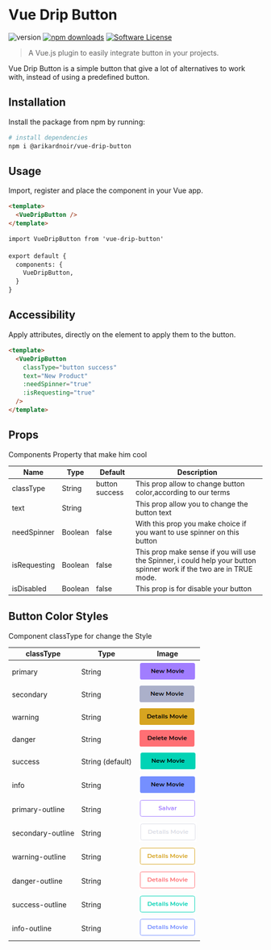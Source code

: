 # Vue Drip Button 
![version](https://img.shields.io/npm/v/@arikardnoir/vue-drip-button) [![npm downloads](https://img.shields.io/npm/dt/@arikardnoir/vue-drip-button.svg)](https://www.npmjs.com/package/@arikardnoir/vue-drip-button) <a href="https://www.npmjs.com/package/@arikardnoir/vue-drip-button"> [![Software License](https://img.shields.io/npm/l/@arikardnoir/vue-drip-button)](LICENSE)
> A Vue.js plugin to easily integrate button in your projects.

Vue Drip Button is a simple button that give a lot of alternatives to work with, instead of using a predefined button.


## Installation
Install the package from npm by running:
``` bash
# install dependencies
npm i @arikardnoir/vue-drip-button
```

## Usage
Import, register and place the component in your Vue app.
```html
<template>
  <VueDripButton />
</template>
```

```html
import VueDripButton from 'vue-drip-button'

export default {
  components: {
    VueDripButton,
  }
}
```

## Accessibility
Apply attributes, directly on the element to apply them to the button.
```html
<template>
  <VueDripButton
    classType="button success"
    text="New Product"
    :needSpinner="true"
    :isRequesting="true"
  />
</template>
```

## Props
Components Property that make him cool

|Name              |Type          |Default           |Description                                           |
|------------------|--------------|------------------|------------------------------------------------------|
|classType         |String        |button success    |This prop allow to change button color,according to our terms
|text              |String        |                  |This prop allow you to change the button text
|needSpinner       |Boolean       |false             |With this prop you make choice if you want to use spinner on this button
|isRequesting      |Boolean       |false             |This prop make sense if you will use the Spinner, i could help your button spinner work if the two are in TRUE mode.
|isDisabled        |Boolean       |false             |This prop is for disable your button


## Button Color Styles
Component classType for change the Style

|classType                 |Type              |Image                                      |
|--------------------------|------------------|-------------------------------------------|
|primary                   |String            |   ![picture](./img/primary.png)           |
|secondary                 |String            |   ![picture](./img/secondary.png)         |
|warning                   |String            |   ![picture](./img/warning.png)           |
|danger                    |String            |   ![picture](./img/danger.png)            |
|success                   |String (default)  |   ![picture](./img/success.png)           |
|info                      |String            |   ![picture](./img/info.png)              |
|primary-outline           |String            |   ![picture](./img/primary-outline.png)   |
|secondary-outline         |String            |   ![picture](./img/secondary-outline.png) |
|warning-outline           |String            |   ![picture](./img/warning-outline.png)   |
|danger-outline            |String            |   ![picture](./img/danger-outline.png)    |
|success-outline           |String            |   ![picture](./img/success-outline.png)   |
|info-outline              |String            |   ![picture](./img/info-outline.png)      |
